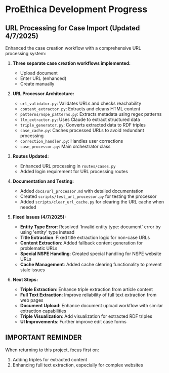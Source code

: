 # ProEthica Development Progress

## URL Processing for Case Import (Updated 4/7/2025)

Enhanced the case creation workflow with a comprehensive URL processing system:

1. **Three separate case creation workflows implemented:**
   - Upload document
   - Enter URL (enhanced)
   - Create manually

2. **URL Processor Architecture:**
   - `url_validator.py`: Validates URLs and checks reachability
   - `content_extractor.py`: Extracts and cleans HTML content
   - `patterns/nspe_patterns.py`: Extracts metadata using regex patterns
   - `llm_extractor.py`: Uses Claude to extract structured data
   - `triple_generator.py`: Converts extracted data to RDF triples 
   - `case_cache.py`: Caches processed URLs to avoid redundant processing
   - `correction_handler.py`: Handles user corrections
   - `case_processor.py`: Main orchestrator class
   
3. **Routes Updated:**
   - Enhanced URL processing in `routes/cases.py`
   - Added login requirement for URL processing routes

4. **Documentation and Testing:**
   - Added `docs/url_processor.md` with detailed documentation
   - Created `scripts/test_url_processor.py` for testing the processor
   - Added `scripts/clear_url_cache.py` for clearing the URL cache when needed

5. **Fixed Issues (4/7/2025):**
   - **Entity Type Error**: Resolved 'Invalid entity type: document' error by using 'entity' type instead
   - **Title Extraction**: Fixed title extraction logic for non-case URLs
   - **Content Extraction**: Added fallback content generation for problematic URLs
   - **Special NSPE Handling**: Created special handling for NSPE website URLs
   - **Cache Management**: Added cache clearing functionality to prevent stale issues

6. **Next Steps:**
   - **Triple Extraction**: Enhance triple extraction from article content
   - **Full Text Extraction**: Improve reliability of full text extraction from web pages
   - **Document Upload**: Enhance document upload workflow with similar extraction capabilities
   - **Triple Visualization**: Add visualization for extracted RDF triples
   - **UI Improvements**: Further improve edit case forms

## IMPORTANT REMINDER
When returning to this project, focus first on:
1. Adding triples for extracted content
2. Enhancing full text extraction, especially for complex websites
